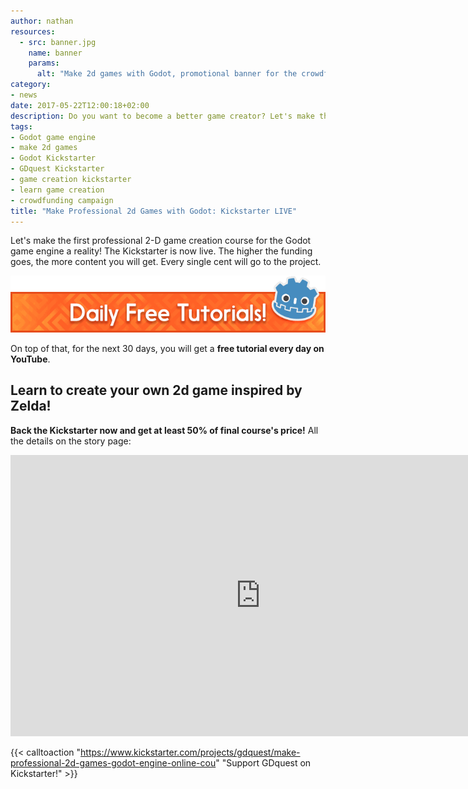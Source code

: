 ```yaml
---
author: nathan
resources:
  - src: banner.jpg
    name: banner
    params:
      alt: "Make 2d games with Godot, promotional banner for the crowdfunding campaign"
category:
- news
date: 2017-05-22T12:00:18+02:00
description: Do you want to become a better game creator? Let's make the first professional 2d game creation course for Godot a reality!
tags:
- Godot game engine
- make 2d games
- Godot Kickstarter
- GDquest Kickstarter
- game creation kickstarter
- learn game creation
- crowdfunding campaign
title: "Make Professional 2d Games with Godot: Kickstarter LIVE"
---
```



Let's make the first professional 2-D game creation course for the Godot game engine a reality! The Kickstarter is now live. The higher the funding goes, the more content you will get. Every single cent will go to the project.

![Banner image with the Godot logo and the text 'daily free tutorials!'](free-tutorials.png)

On top of that, for the next 30 days, you will get a **free tutorial every day on YouTube**.

## Learn to create your own 2d game inspired by Zelda! 

**Back the Kickstarter now and get at least 50% of final course's price!** All the details on the story page:

<iframe width="800" height="450" src="https://www.kickstarter.com/projects/gdquest/make-professional-2d-games-godot-engine-online-cou/widget/video.html" frameborder="0" scrolling="no"> </iframe>

{{< calltoaction "https://www.kickstarter.com/projects/gdquest/make-professional-2d-games-godot-engine-online-cou" "Support GDquest on Kickstarter!" >}}